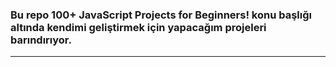 ### Bu repo 100+ JavaScript Projects for Beginners! konu başlığı altında kendimi geliştirmek için yapacağım projeleri barındırıyor.

---


